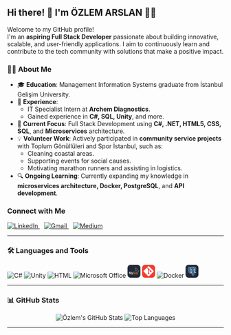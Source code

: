## Hi there! 👋 I'm ÖZLEM ARSLAN 👩‍💻

Welcome to my GitHub profile!  
I'm an **aspiring Full Stack Developer** passionate about building innovative, scalable, and user-friendly applications. I aim to continuously learn and contribute to the tech community with solutions that make a positive impact.

### 👩‍🏫 About Me
- 🎓 **Education**: Management Information Systems graduate from İstanbul Gelişim University.  
- 💼 **Experience**:  
  - IT Specialist Intern at **Archem Diagnostics**.  
  - Gained experience in **C#, SQL, Unity**, and more.  
- 🚀 **Current Focus**: Full Stack Development using **C#, .NET, HTML5, CSS, SQL**, and **Microservices** architecture.  
- 💡 **Volunteer Work**: Actively participated in **community service projects** with Toplum Gönüllüleri and Spor İstanbul, such as:  
  - Cleaning coastal areas.  
  - Supporting events for social causes.  
  - Motivating marathon runners and assisting in logistics.  
- 🔍 **Ongoing Learning**: Currently expanding my knowledge in **microservices architecture, Docker, PostgreSQL**, and **API development**.

### Connect with Me

<div align="left">
  <a href="https://www.linkedin.com/in/ozlem--arslan/" target="_blank">
    <img src="https://cdn2.iconfinder.com/data/icons/social-media-2285/512/1_Linkedin_unofficial_colored_svg-64.png" alt="LinkedIn" width="30" height="30"/>
  </a>
  <a href="mailto:arslaanozlemm@gmail.com" target="_blank" style="margin-left: 10px;">
    <img src="https://cdn4.iconfinder.com/data/icons/logos-brands-in-colors/48/google-gmail-64.png" alt="Gmail" width="30" height="30"/>
  </a>
  <a href="https://medium.com/@ozlemarslan" target="_blank" style="margin-left: 10px;">
    <img src="https://encrypted-tbn0.gstatic.com/images?q=tbn:ANd9GcSYavdS5ILF9gWk5mQ5tMdoE8y_wtkTuAhJvw&s" alt="Medium" width="30" height="30"/>
  </a>
</div>




---

### 🛠️ Languages and Tools
<p align="left">
  <img src="https://cdn0.iconfinder.com/data/icons/programming-1-1/32/Programming_C-4-64.png" alt="C#" width="30" height="30"/>
  <img src="https://cdn0.iconfinder.com/data/icons/web-social-and-folder-icons/512/Unity_3D.png" alt="Unity" width="30" height="30"/>
  <img src="https://cdn3.iconfinder.com/data/icons/picons-social/57/10-html5-64.png" alt="HTML" width="30" height="30"/>
  <img src="https://cdn4.iconfinder.com/data/icons/social-media-logos-6/512/76-office-64.png" alt="Microsoft Office" width="30" height="30"/>
  <img src="https://github.com/tandpfun/skill-icons/blob/main/icons/MySQL-Dark.svg" alt="MySQL" width="30" height="30"/>
  <img src="https://github.com/tandpfun/skill-icons/blob/main/icons/Git.svg" alt="Git" width="30" height="30"/>
  <img src="https://cdn-icons-png.flaticon.com/512/919/919826.png" alt="Docker" width="30" height="30"/>
  <img src="https://github.com/tandpfun/skill-icons/blob/main/icons/PostgreSQL-Dark.svg" alt="PostgreSQL" width="30" height="30"/>
</p>


---

### 📊 GitHub Stats
<p align="center">
  <img height="170em" src="https://github-readme-stats.vercel.app/api?username=ozlemarslan&show_icons=true&theme=radical" alt="Özlem's GitHub Stats" />
  <img height="170em" src="https://github-readme-stats.vercel.app/api/top-langs/?username=ozlemarslan&layout=compact&theme=radical" alt="Top Languages" />
</p>

---

